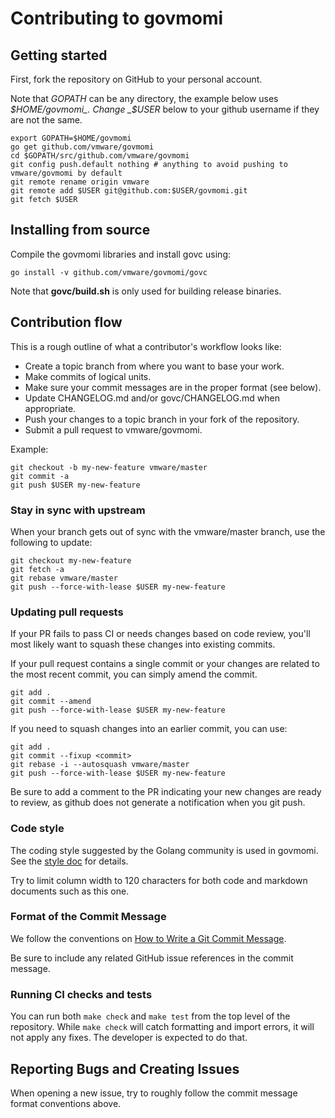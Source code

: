 # Contributing to govmomi

## Getting started

First, fork the repository on GitHub to your personal account.

Note that _GOPATH_ can be any directory, the example below uses _$HOME/govmomi_.
Change _$USER_ below to your github username if they are not the same.

``` shell
export GOPATH=$HOME/govmomi
go get github.com/vmware/govmomi
cd $GOPATH/src/github.com/vmware/govmomi
git config push.default nothing # anything to avoid pushing to vmware/govmomi by default
git remote rename origin vmware
git remote add $USER git@github.com:$USER/govmomi.git
git fetch $USER
```

## Installing from source

Compile the govmomi libraries and install govc using:

``` shell
go install -v github.com/vmware/govmomi/govc
```

Note that **govc/build.sh** is only used for building release binaries.

## Contribution flow

This is a rough outline of what a contributor's workflow looks like:

- Create a topic branch from where you want to base your work.
- Make commits of logical units.
- Make sure your commit messages are in the proper format (see below).
- Update CHANGELOG.md and/or govc/CHANGELOG.md when appropriate.
- Push your changes to a topic branch in your fork of the repository.
- Submit a pull request to vmware/govmomi.

Example:

``` shell
git checkout -b my-new-feature vmware/master
git commit -a
git push $USER my-new-feature
```

### Stay in sync with upstream

When your branch gets out of sync with the vmware/master branch, use the following to update:

``` shell
git checkout my-new-feature
git fetch -a
git rebase vmware/master
git push --force-with-lease $USER my-new-feature
```

### Updating pull requests

If your PR fails to pass CI or needs changes based on code review, you'll most likely want to squash these changes into
existing commits.

If your pull request contains a single commit or your changes are related to the most recent commit, you can simply
amend the commit.

``` shell
git add .
git commit --amend
git push --force-with-lease $USER my-new-feature
```

If you need to squash changes into an earlier commit, you can use:

``` shell
git add .
git commit --fixup <commit>
git rebase -i --autosquash vmware/master
git push --force-with-lease $USER my-new-feature
```

Be sure to add a comment to the PR indicating your new changes are ready to review, as github does not generate a
notification when you git push.

### Code style

The coding style suggested by the Golang community is used in govmomi. See the
[style doc](https://github.com/golang/go/wiki/CodeReviewComments) for details.

Try to limit column width to 120 characters for both code and markdown documents such as this one.

### Format of the Commit Message

We follow the conventions on [How to Write a Git Commit Message](http://chris.beams.io/posts/git-commit/).

Be sure to include any related GitHub issue references in the commit message.

### Running CI checks and tests
You can run both `make check` and `make test` from the top level of the repository. While `make check` will catch formatting and import errors, it will not apply any fixes. The developer is expected to do that.

## Reporting Bugs and Creating Issues

When opening a new issue, try to roughly follow the commit message format conventions above.
